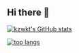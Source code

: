 ## Hi there 👋

[![kzwkt's GitHub stats](https://github-readme-stats.vercel.app/api?username=kzwkt&show_icons=true)](https://github.com/anuraghazra/github-readme-stats)


[![top langs](https://github-readme-stats.vercel.app/api/top-langs/?username=kzwkt&langs_count=8)](https://github.com/anuraghazra/github-readme-stats)


